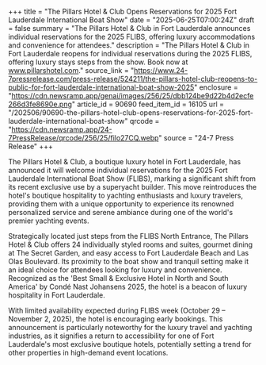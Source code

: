 +++
title = "The Pillars Hotel & Club Opens Reservations for 2025 Fort Lauderdale International Boat Show"
date = "2025-06-25T07:00:24Z"
draft = false
summary = "The Pillars Hotel & Club in Fort Lauderdale announces individual reservations for the 2025 FLIBS, offering luxury accommodations and convenience for attendees."
description = "The Pillars Hotel & Club in Fort Lauderdale reopens for individual reservations during the 2025 FLIBS, offering luxury stays steps from the show. Book now at www.pillarshotel.com."
source_link = "https://www.24-7pressrelease.com/press-release/524211/the-pillars-hotel-club-reopens-to-public-for-fort-lauderdale-international-boat-show-2025"
enclosure = "https://cdn.newsramp.app/genai/images/256/25/dbb124be9d22b4d2ecfe266d3fe8690e.png"
article_id = 90690
feed_item_id = 16105
url = "/202506/90690-the-pillars-hotel-club-opens-reservations-for-2025-fort-lauderdale-international-boat-show"
qrcode = "https://cdn.newsramp.app/24-7PressRelease/qrcode/256/25/filo27CQ.webp"
source = "24-7 Press Release"
+++

<p>The Pillars Hotel & Club, a boutique luxury hotel in Fort Lauderdale, has announced it will welcome individual reservations for the 2025 Fort Lauderdale International Boat Show (FLIBS), marking a significant shift from its recent exclusive use by a superyacht builder. This move reintroduces the hotel's boutique hospitality to yachting enthusiasts and luxury travelers, providing them with a unique opportunity to experience its renowned personalized service and serene ambiance during one of the world's premier yachting events.</p><p>Strategically located just steps from the FLIBS North Entrance, The Pillars Hotel & Club offers 24 individually styled rooms and suites, gourmet dining at The Secret Garden, and easy access to Fort Lauderdale Beach and Las Olas Boulevard. Its proximity to the boat show and tranquil setting make it an ideal choice for attendees looking for luxury and convenience. Recognized as the 'Best Small & Exclusive Hotel in North and South America' by Condé Nast Johansens 2025, the hotel is a beacon of luxury hospitality in Fort Lauderdale.</p><p>With limited availability expected during FLIBS week (October 29 – November 2, 2025), the hotel is encouraging early bookings. This announcement is particularly noteworthy for the luxury travel and yachting industries, as it signifies a return to accessibility for one of Fort Lauderdale's most exclusive boutique hotels, potentially setting a trend for other properties in high-demand event locations.</p>